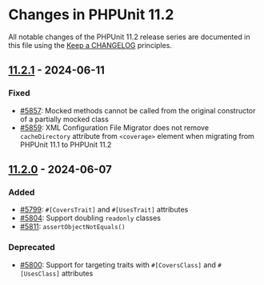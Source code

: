 # Changes in PHPUnit 11.2

All notable changes of the PHPUnit 11.2 release series are documented in this file using the [Keep a CHANGELOG](https://keepachangelog.com/) principles.

## [11.2.1] - 2024-06-11

### Fixed

* [#5857](https://github.com/sebastianbergmann/phpunit/issues/5857): Mocked methods cannot be called from the original constructor of a partially mocked class
* [#5859](https://github.com/sebastianbergmann/phpunit/issues/5859): XML Configuration File Migrator does not remove `cacheDirectory` attribute from `<coverage>` element when migrating from PHPUnit 11.1 to PHPUnit 11.2

## [11.2.0] - 2024-06-07

### Added

* [#5799](https://github.com/sebastianbergmann/phpunit/issues/5799): `#[CoversTrait]` and `#[UsesTrait]` attributes
* [#5804](https://github.com/sebastianbergmann/phpunit/pull/5804): Support doubling `readonly` classes
* [#5811](https://github.com/sebastianbergmann/phpunit/issues/5811): `assertObjectNotEquals()`

### Deprecated

* [#5800](https://github.com/sebastianbergmann/phpunit/issues/5800): Support for targeting traits with `#[CoversClass]` and `#[UsesClass]` attributes

[11.2.1]: https://github.com/sebastianbergmann/phpunit/compare/11.2.0...11.2.1
[11.2.0]: https://github.com/sebastianbergmann/phpunit/compare/11.1.3...11.2.0
